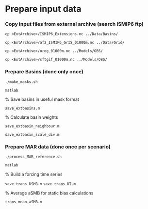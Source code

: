 # Prepare input data 

### Copy input files from external archive (search ISMIP6 ftp)
```cp <ExtArchive>/ISMIP6_Extensions.nc ../Data/Basins/```

```cp <ExtArchive>/af2_ISMIP6_GrIS_01000m.nc ../Data/Grid/```

```cp <ExtArchive>/orog_01000m.nc ../Models/OBS/```

```cp <ExtArchive>/sftgif_01000m.nc ../Models/OBS/```

### Prepare Basins (done only once)

`./make_masks.sh`

`matlab`

% Save basins in useful mask format 

`save_extbasins.m`

% Calculate basin weights

`save_extbasin_neighbour.m`

`save_extbasin_scale_div.m`


### Prepare MAR data (done once per scenario) 

`./process_MAR_reference.sh`

`matlab`

% Build a forcing time series 

`save_trans_DSMB.m`
`save_trans_DT.m`

% Average aSMB for static bias calculations

`trans_mean_aSMB.m`
